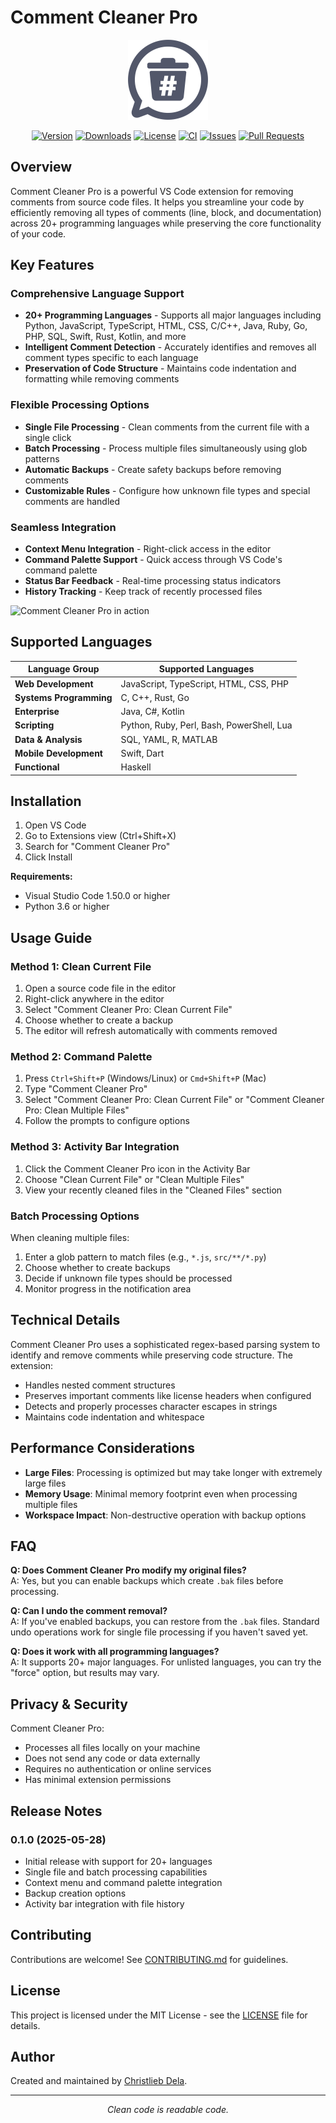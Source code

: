 # Comment Cleaner Pro

<p align="center">
  <img src="media/icon.png" width="128" height="128" alt="Comment Cleaner Pro Logo">
</p>

<p align="center">
  <a href="https://marketplace.visualstudio.com/items?itemName=ChristliebDela.comment-cleaner-pro"><img src="https://img.shields.io/visual-studio-marketplace/v/ChristliebDela.comment-cleaner-pro?style=flat-square&color=000000&labelColor=222222" alt="Version"></a>
  <a href="https://marketplace.visualstudio.com/items?itemName=ChristliebDela.comment-cleaner-pro"><img src="https://img.shields.io/visual-studio-marketplace/d/ChristliebDela.comment-cleaner-pro?style=flat-square&color=000000&labelColor=222222" alt="Downloads"></a>
  <a href="https://github.com/christliebdela/Comment-Cleaner-VsCode-Ext/blob/main/LICENSE"><img src="https://img.shields.io/github/license/christliebdela/Comment-Cleaner-VsCode-Ext?style=flat-square&color=000000&labelColor=222222" alt="License"></a>
  <a href="https://github.com/christliebdela/Comment-Cleaner-VsCode-Ext/actions/workflows/ci.yml"><img src="https://img.shields.io/github/actions/workflow/status/christliebdela/Comment-Cleaner-VsCode-Ext/ci.yml?branch=main&style=flat-square&color=000000&labelColor=222222" alt="CI"></a>
  <a href="https://github.com/christliebdela/Comment-Cleaner-VsCode-Ext/issues"><img src="https://img.shields.io/github/issues/christliebdela/Comment-Cleaner-VsCode-Ext?style=flat-square&color=000000&labelColor=222222" alt="Issues"></a>
  <a href="https://github.com/christliebdela/Comment-Cleaner-VsCode-Ext/pulls"><img src="https://img.shields.io/github/issues-pr/christliebdela/Comment-Cleaner-VsCode-Ext?style=flat-square&color=000000&labelColor=222222" alt="Pull Requests"></a>
</p>

## Overview

Comment Cleaner Pro is a powerful VS Code extension for removing comments from source code files. It helps you streamline your code by efficiently removing all types of comments (line, block, and documentation) across 20+ programming languages while preserving the core functionality of your code.

## Key Features

### Comprehensive Language Support
- **20+ Programming Languages** - Supports all major languages including Python, JavaScript, TypeScript, HTML, CSS, C/C++, Java, Ruby, Go, PHP, SQL, Swift, Rust, Kotlin, and more
- **Intelligent Comment Detection** - Accurately identifies and removes all comment types specific to each language
- **Preservation of Code Structure** - Maintains code indentation and formatting while removing comments

### Flexible Processing Options
- **Single File Processing** - Clean comments from the current file with a single click
- **Batch Processing** - Process multiple files simultaneously using glob patterns
- **Automatic Backups** - Create safety backups before removing comments
- **Customizable Rules** - Configure how unknown file types and special comments are handled

### Seamless Integration
- **Context Menu Integration** - Right-click access in the editor
- **Command Palette Support** - Quick access through VS Code's command palette
- **Status Bar Feedback** - Real-time processing status indicators
- **History Tracking** - Keep track of recently processed files

![Comment Cleaner Pro in action](media/demo.gif)

## Supported Languages

| Language Group | Supported Languages |
|---------------|---------------------|
| **Web Development** | JavaScript, TypeScript, HTML, CSS, PHP |
| **Systems Programming** | C, C++, Rust, Go |
| **Enterprise** | Java, C#, Kotlin |
| **Scripting** | Python, Ruby, Perl, Bash, PowerShell, Lua |
| **Data & Analysis** | SQL, YAML, R, MATLAB |
| **Mobile Development** | Swift, Dart |
| **Functional** | Haskell |

## Installation

1. Open VS Code
2. Go to Extensions view (Ctrl+Shift+X)
3. Search for "Comment Cleaner Pro"
4. Click Install

**Requirements:**
- Visual Studio Code 1.50.0 or higher
- Python 3.6 or higher

## Usage Guide

### Method 1: Clean Current File
1. Open a source code file in the editor
2. Right-click anywhere in the editor
3. Select "Comment Cleaner Pro: Clean Current File"
4. Choose whether to create a backup
5. The editor will refresh automatically with comments removed

### Method 2: Command Palette
1. Press `Ctrl+Shift+P` (Windows/Linux) or `Cmd+Shift+P` (Mac)
2. Type "Comment Cleaner Pro" 
3. Select "Comment Cleaner Pro: Clean Current File" or "Comment Cleaner Pro: Clean Multiple Files"
4. Follow the prompts to configure options

### Method 3: Activity Bar Integration
1. Click the Comment Cleaner Pro icon in the Activity Bar
2. Choose "Clean Current File" or "Clean Multiple Files"
3. View your recently cleaned files in the "Cleaned Files" section

### Batch Processing Options
When cleaning multiple files:
1. Enter a glob pattern to match files (e.g., `*.js`, `src/**/*.py`)
2. Choose whether to create backups
3. Decide if unknown file types should be processed
4. Monitor progress in the notification area

## Technical Details

Comment Cleaner Pro uses a sophisticated regex-based parsing system to identify and remove comments while preserving code structure. The extension:

- Handles nested comment structures
- Preserves important comments like license headers when configured
- Detects and properly processes character escapes in strings
- Maintains code indentation and whitespace

## Performance Considerations

- **Large Files**: Processing is optimized but may take longer with extremely large files
- **Memory Usage**: Minimal memory footprint even when processing multiple files
- **Workspace Impact**: Non-destructive operation with backup options

## FAQ

**Q: Does Comment Cleaner Pro modify my original files?**  
A: Yes, but you can enable backups which create `.bak` files before processing.

**Q: Can I undo the comment removal?**  
A: If you've enabled backups, you can restore from the `.bak` files. Standard undo operations work for single file processing if you haven't saved yet.

**Q: Does it work with all programming languages?**  
A: It supports 20+ major languages. For unlisted languages, you can try the "force" option, but results may vary.

## Privacy & Security

Comment Cleaner Pro:
- Processes all files locally on your machine
- Does not send any code or data externally
- Requires no authentication or online services
- Has minimal extension permissions

## Release Notes

### 0.1.0 (2025-05-28)

- Initial release with support for 20+ languages
- Single file and batch processing capabilities
- Context menu and command palette integration
- Backup creation options
- Activity bar integration with file history

## Contributing

Contributions are welcome! See [CONTRIBUTING.md](https://github.com/christliebdela/Comment-Cleaner-Pro/blob/main/CONTRIBUTING.md) for guidelines.

## License

This project is licensed under the MIT License - see the [LICENSE](LICENSE) file for details.

## Author

Created and maintained by [Christlieb Dela](https://github.com/christliebdela).

---

<p align="center"><em>Clean code is readable code.</em></p>